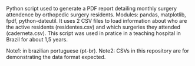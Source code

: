 Python script used to generate a PDF report detailing monthly surgery attendence by orthopedic surgery residents.
Modules: pandas, matplotlib, fpdf, python-dateutil.
It uses 2 CSV files to load information about who are the active residents (residentes.csv) and which surgeries they attended (caderneta.csv).
This script was used in pratice in a teaching hospital in Brazil for about 1,5 years.
</p>
Note1: in brazilian portuguese (pt-br).
Note2: CSVs in this repository are for demonstrating the data format expected.